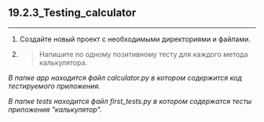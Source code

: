 ## 19.2.3_Testing_calculator
_____
1. Создайте новый проект с необходимыми директориями и файлами.  
  
2. > Напишите по одному позитивному тесту для каждого метода калькулятора.  
  
*В папке app находится файл calculator.py в котором содержится код тестируемого приложения.*  
  
*В папке tests находится файл first_tests.py в котором содержатся тесты приложения "калькулятор".*
